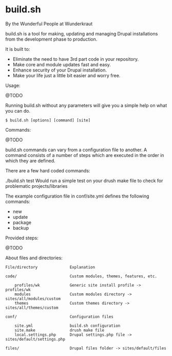 build.sh
=================================================

By the Wunderful People at Wunderkraut

build.sh is a tool for making, updating and managing Drupal installations from the development phase to production. 

It is built to:
 - Eliminate the need to have 3rd part code in your repository.
 - Make core and module updates fast and easy.
 - Enhance security of your Drupal installation.
 - Make your life just a little bit easier and worry free.

Usage:

@TODO

Running build.sh without any parameters will give you a simple help on what you can do.

	$ build.sh [options] [command] [site]

Commands:

@TODO

build.sh commands can vary from a configuration file to another. A command consists of a number of steps which are executed in the order in which they are defined.

There are a few hard coded commands:

./build.sh test
Would run a simple test on your drush make file to check for problematic projects/libraries

The example configuration file in conf/site.yml defines the following commands:
 - new
 - update
 - package
 - backup

Provided steps:

@TODO

About files and directories:

	File/directory				Explanation

	code/						Custom modules, themes, features, etc.

		profiles/wk				Generic site install profile -> profiles/wk
		modules					Custom modules directory ->  sites/all/modules/custom
		themes					Custom themes directory -> sites/all/themes/custom

	conf/						Configuration files

		site.yml				build.sh configuration
		site.make				drush make file
		local.settings.php		Drupal settings.php file -> sites/default/settings.php		

	files/						Drupal files folder -> sites/default/files



